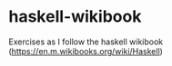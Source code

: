 # haskell-wikibook
Exercises as I follow the haskell wikibook (https://en.m.wikibooks.org/wiki/Haskell)
